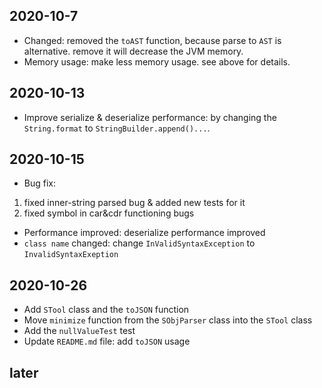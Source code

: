 ## 2020-10-7
* Changed:
removed the `toAST` function, because parse to `AST` is alternative.
remove it will decrease the JVM memory. 
* Memory usage:
make less memory usage. see above for details.

## 2020-10-13
* Improve serialize & deserialize performance:
by changing the `String.format` to `StringBuilder.append()...`.

## 2020-10-15
* Bug fix:
1. fixed inner-string parsed bug & added new tests for it
2. fixed symbol in car&cdr functioning bugs
* Performance improved:
deserialize performance improved
* `class name` changed:
change `InValidSyntaxException` to `InvalidSyntaxExeption`

## 2020-10-26
* Add `STool` class and the `toJSON` function
* Move `minimize` function from the `SObjParser` class into the `STool` class
* Add the `nullValueTest` test
* Update `README.md` file: add `toJSON` usage

## later